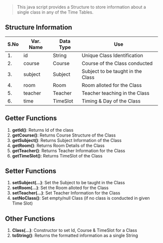 >This java script provides a Structure to store information about a single class in any of the Time Tables.

## Structure Information
| S.No | Var. Name | Data Type | Use |
| ---- | --------- | --------- | --- |
|  1.  | 	id     |  String   | Unique Class Identification |
|  2.  |   course  |  Course   | Course of the Class conducted |
|  3.  |   subject |  Subject  | Subject to be taught in the Class |
|  4.  |    room   |   Room    | Room alloted for the Class |
|  5.  |   teacher |  Teacher  | Teacher teaching in the Class |
|  6.  |    time   |  TimeSlot | Timing & Day of the Class |

## Getter Functions
1. **getId()**: Returns Id of the class
2. **getCourse()**: Returns Course Structure of the Class
3. **getSubject()**: Returns Subject Information of the Class
4. **getRoom()**: Returns Room Details of the Class
5. **getTeacher()**: Returns Teacher Information for the Class
6. **getTimeSlot()**: Returns TimeSlot of the Class

## Setter Functions
1. **setSubject(...)**: Set the Subject to be taught in the Class
2. **setRoom(...)**: Set the Room alloted for the Class
3. **setTeacher(...)**: Set Teacher Information for the Class
4. **setNoClass()**: Set empty/null Class (if no class is conducted in given Time Slot)

## Other Functions
1. **Class(...)**: Constructor to set Id, Course & TimeSlot for a Class
2. **toString()**: Returns the formatted information as a single String